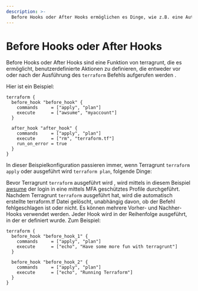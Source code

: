 ```yaml
---
description: >-
  Before Hooks oder After Hooks ermöglichen es Dinge, wie z.B. eine Authentifizierung in den Prozess zu integrieren.
---
```


# Before Hooks oder After Hooks


Before Hooks oder After Hooks sind eine Funktion von terragrunt, die es ermöglicht, benutzerdefinierte Aktionen zu definieren, die entweder vor oder nach der Ausführung des `terraform`  Befehls aufgerufen werden .

Hier ist ein Beispiel:

```
terraform {
  before_hook "before_hook" {
    commands     = ["apply", "plan"]
    execute      = ["awsume", "myaccount"]
  }

  after_hook "after_hook" {
    commands     = ["apply", "plan"]
    execute      = ["rm", "terraform.tf"]
    run_on_error = true
  }
}
```

In dieser Beispielkonfiguration passieren immer, wenn Terragrunt `terraform apply` oder ausgeführt wird `terraform plan`, folgende Dinge:

Bevor Terragrunt `terraform` ausgeführt wird , wird mittels in diesem Beispiel [awsume](https://awsu.me/) der login in eine mittels MFA geschütztes Profile durchgeführt.
Nachdem Terragrunt `terraform` ausgeführt hat, wird die automatisch erstellte terraform.tf Datei gelöscht, unabhängig davon, ob der Befehl fehlgeschlagen ist oder nicht.
Es können mehrere Vorher- und Nachher-Hooks verwendet werden. Jeder Hook wird in der Reihenfolge ausgeführt, in der er definiert wurde. Zum Beispiel:

```
terraform {
  before_hook "before_hook_1" {
    commands     = ["apply", "plan"]
    execute      = ["echo", "Have some more fun with terragrunt"]
  }

  before_hook "before_hook_2" {
    commands     = ["apply", "plan"]
    execute      = ["echo", "Running Terraform"]
  }
}
```
